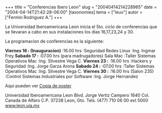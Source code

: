 +++
title = "Conferencias Ibero Leon"
slug = "20040414214228965"
date = "2004-04-14T21:42:28-06:00"
[taxonomies]
tema = ["leux"]
autor = ["Fermin Rodriguez A."]
+++

La Universidad Iberoamericana Leon inicia el 5to. ciclo de conferencias
que se llevaran a cabo en sus instalaciones los dias 16,17,23,24 y 30.

La programacion de conferencias es la siguiente:

<!-- more -->
**Viernes 16 : (Inauguracion)**
:16.00 hrs
:Seguridad Redes Linux
:Ing. Ingmar Frey
**Sabado 17 :**
:07.00 hrs (para madrugadores) Sala Mac
:Taller Sistemas Operativos Mac
:Ing. Silvestre Vega C.
**Viernes 23 :**
:16.00 hrs
:Hackers y Seguridad
:Ing. Jorge Garza Arona
**Sabado 24 :**
:07.00 hrs
:Taller Sistemas Operativos Mac
:Ing. Silvestre Vega C.
**Viernes 30 :**
:16.00 hrs (Salon 235)
:Control Sistemas Industriales por Software
:Ing. Jorge Hernandez

Aqui pueden ver [Copia de
poster](http://www.geocities.com/ferrod11/invita.jpg)

Universidad Iberoamericana Leon
Blvd. Jorge Vertiz Campero 1640
Col. Canada de Alfaro
C.P. 37238 Leon, Gto.
Tels. (477) 710 06 00 ext 5000
www.leon.uia.mx


